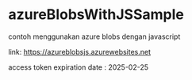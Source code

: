 # azureBlobsWithJSSample
contoh menggunakan azure blobs dengan javascript

link: https://azureblobsjs.azurewebsites.net

access token expiration date : 2025-02-25
